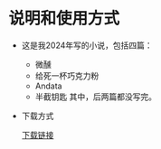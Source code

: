 # 说明和使用方式

- 这是我2024年写的小说，包括四篇：
  - 微醺
  - 给死一杯巧克力粉
  - Andata
  - 半截钥匙
其中，后两篇都没写完。

- 下载方式
  
  [下载链接](https://github.com/Yuri-Kon/MyEbook/raw/refs/heads/main/2024%20-%20yurikon.epub)
  
